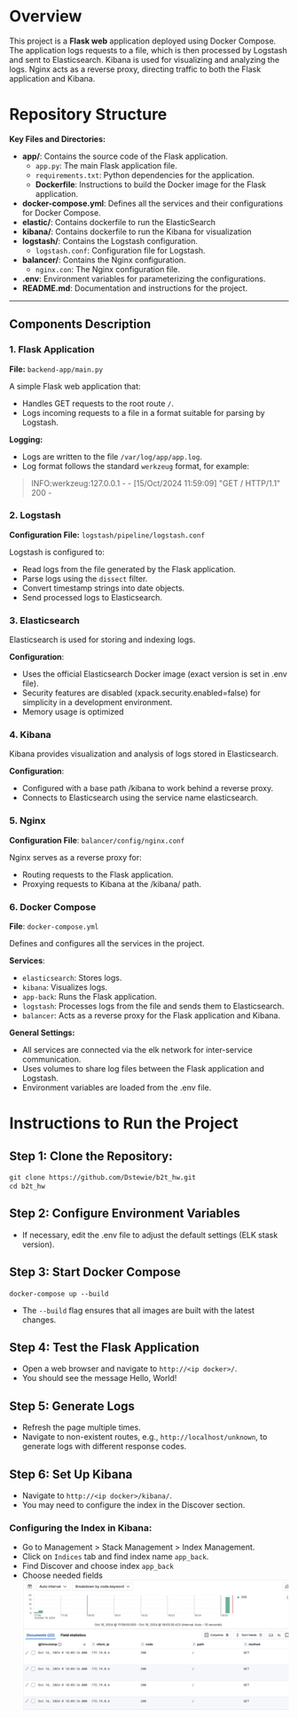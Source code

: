 # Overview
This project is a **Flask web** application deployed using Docker Compose. The application logs requests to a file, which is then processed by Logstash and sent to Elasticsearch. Kibana is used for visualizing and analyzing the logs. Nginx acts as a reverse proxy, directing traffic to both the Flask application and Kibana.
# Repository Structure
**Key Files and Directories:**

- **app/**: Contains the source code of the Flask application.
  - `app.py`: The main Flask application file.
  - `requirements.txt`: Python dependencies for the application.
  - **Dockerfile**: Instructions to build the Docker image for the Flask application.
- **docker-compose.yml**: Defines all the services and their configurations for Docker Compose.
- **elastic/**: Contains dockerfile to run the ElasticSearch
- **kibana/**: Contains dockerfile to run the Kibana for visualization
- **logstash/**: Contains the Logstash configuration.
  - `logstash.conf`: Configuration file for Logstash.
- **balancer/**: Contains the Nginx configuration.
  - `nginx.con`: The Nginx configuration file.
- **.env**: Environment variables for parameterizing the configurations.
- **README.md**: Documentation and instructions for the project.
---
## Components Description

### 1. Flask Application

**File:** `backend-app/main.py`

A simple Flask web application that:

- Handles GET requests to the root route `/`.
- Logs incoming requests to a file in a format suitable for parsing by Logstash.

**Logging:**

- Logs are written to the file `/var/log/app/app.log`.
- Log format follows the standard `werkzeug` format, for example:
> INFO:werkzeug:127.0.0.1 - - [15/Oct/2024 11:59:09] "GET / HTTP/1.1" 200 -
### 2. Logstash

**Configuration File:** `logstash/pipeline/logstash.conf`

Logstash is configured to:

- Read logs from the file generated by the Flask application.
- Parse logs using the `dissect` filter.
- Convert timestamp strings into date objects.
- Send processed logs to Elasticsearch.

### 3. Elasticsearch
Elasticsearch is used for storing and indexing logs.

**Configuration**:

- Uses the official Elasticsearch Docker image (exact version is set in .env file).
- Security features are disabled (xpack.security.enabled=false) for simplicity in a development environment.
- Memory usage is optimized

### 4. Kibana
Kibana provides visualization and analysis of logs stored in Elasticsearch.

**Configuration**:

- Configured with a base path /kibana to work behind a reverse proxy.
- Connects to Elasticsearch using the service name elasticsearch.

### 5. Nginx
**Configuration File**: `balancer/config/nginx.conf`

Nginx serves as a reverse proxy for:

- Routing requests to the Flask application.
- Proxying requests to Kibana at the /kibana/ path.

### 6. Docker Compose
**File**: `docker-compose.yml`

Defines and configures all the services in the project.

**Services**:

- `elasticsearch`: Stores logs.
- `kibana`: Visualizes logs.
- `app-back`: Runs the Flask application.
- `logstash`: Processes logs from the file and sends them to Elasticsearch.
- `balancer`: Acts as a reverse proxy for the Flask application and Kibana.

**General Settings:**

- All services are connected via the elk network for inter-service communication.
- Uses volumes to share log files between the Flask application and Logstash.
- Environment variables are loaded from the .env file.

# Instructions to Run the Project
## Step 1: Clone the Repository:
```
git clone https://github.com/Dstewie/b2t_hw.git
cd b2t_hw
```
## Step 2: Configure Environment Variables
- If necessary, edit the .env file to adjust the default settings (ELK stask version).
## Step 3: Start Docker Compose
```
docker-compose up --build
```
- The `--build` flag ensures that all images are built with the latest changes.

## Step 4: Test the Flask Application
- Open a web browser and navigate to `http://<ip docker>/`.
- You should see the message Hello, World!

## Step 5: Generate Logs
- Refresh the page multiple times.
- Navigate to non-existent routes, e.g., `http://localhost/unknown`, to generate logs with different response codes.

## Step 6: Set Up Kibana
- Navigate to `http://<ip docker>/kibana/`.
- You may need to configure the index in the Discover section.

### Configuring the Index in Kibana:

- Go to Management > Stack Management > Index Management.
- Click on `Indices` tab and find index name `app_back`.
- Find Discover and choose index `app_back`
- Choose needed fields
![Alt text](<CleanShot 2024-10-16 at 18.07.37@2x.png>)